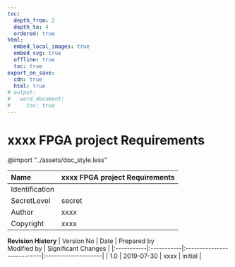 ```yaml
---
toc:
  depth_from: 2
  depth_to: 4
  ordered: true
html:
  embed_local_images: true
  embed_svg: true
  offline: true
  toc: true
export_on_save:
  cdn: true
  html: true
# output:
#   word_document:
#     toc: true  
---
```

# xxxx FPGA project Requirements


@import "../assets/doc_style.less"

| Name           | xxxx FPGA project Requirements |
| :------------- | :----------------------------- |
| Identification |                                |
| SecretLevel    | secret                         |
| Author         | xxxx                           |
| Copyright      | xxxx                           |

**Revision History**
| Version No | Date | Prepared by<br>Modified by | Significant Changes |
|:-----------|:-----------|:---------------------------|:--------------------|
| 1.0 | 2019-07-30 | xxxx | initial |
